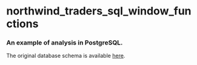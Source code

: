 # northwind_traders_sql_window_functions
### An example of analysis in PostgreSQL.


The original database schema is available [here](https://github.com/pthom/northwind_psql/blob/master/ER.png).
